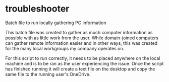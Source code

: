 # troubleshooter
Batch file to run locally gathering PC information

This batch file was created to gather as much computer information as possible with as little work from the user.
While domain-joined computers can gather remote information easier and in other ways, this was created for the many local workgroups my company operates on. 

For this script to run correctly, it needs to be placed anywhere on the local machine and is to be ran as the user experiencing the issue.
Once the script has finished running it will create a text file on the desktop and copy the same file to the running user's OneDrive.
